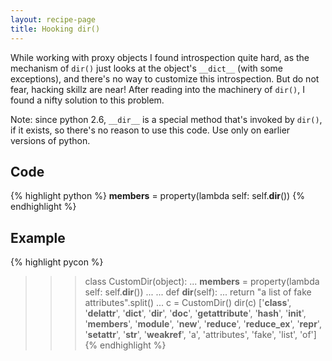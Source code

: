 ```yaml
---
layout: recipe-page
title: Hooking dir()
---
```


While working with proxy objects I found introspection quite hard, as the mechanism of `dir()` 
just looks at the object's `__dict__` (with some exceptions), and there's no way to customize 
this introspection. But do not fear, hacking skillz are near! After reading into the machinery 
of `dir()`, I found a nifty solution to this problem.

Note: since python 2.6, `__dir__` is a special method that's invoked by `dir()`, if it exists,
so there's no reason to use this code. Use only on earlier versions of python.

## Code ##

{% highlight python %}
__members__ = property(lambda self: self.__dir__())
{% endhighlight %}

## Example ##

{% highlight pycon %}
>>> class CustomDir(object):
...     __members__ = property(lambda self: self.__dir__())
...
...     def __dir__(self):
...         return "a list of fake attributes".split()
...
>>> c = CustomDir()
>>> dir(c)
['__class__', '__delattr__', '__dict__', '__dir__', '__doc__', '__getattribute__', 
'__hash__', '__init__', '__members__', '__module__', '__new__', '__reduce__', 
'__reduce_ex__', '__repr__', '__setattr__', '__str__', '__weakref__', 'a', 
'attributes', 'fake', 'list', 'of']
{% endhighlight %}

